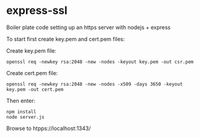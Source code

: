 express-ssl
===========

Boiler plate code setting up an https server with nodejs + express

To start first create key.pem and cert.pem files:

Create key.pem file:

```
openssl req -newkey rsa:2048 -new -nodes -keyout key.pem -out csr.pem
```

Create cert.pem file:

```
openssl req -newkey rsa:2048 -new -nodes -x509 -days 3650 -keyout key.pem -out cert.pem
```

Then enter:

```
npm install
node server.js
```

Browse to htpps://localhost:1343/

